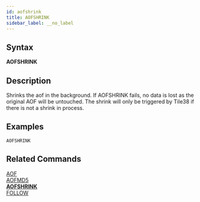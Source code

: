 ```yaml
---
id: aofshrink
title: AOFSHRINK
sidebar_label: __no_label
---
```


## Syntax

**AOFSHRINK**

## Description

Shrinks the aof in the background. If AOFSHRINK fails, no data is lost as the original AOF will be untouched.
The shrink will only be triggered by Tile38 if there is not a shrink in process.

## Examples

```tile38-cli
AOFSHRINK
```

## Related Commands

[AOF](../commands/aof.md)<br>
[AOFMD5](../commands/aofmd5.md)<br>
**[AOFSHRINK](../commands/aofshrink.md)**<br>
[FOLLOW](../commands/follow.md)<br>